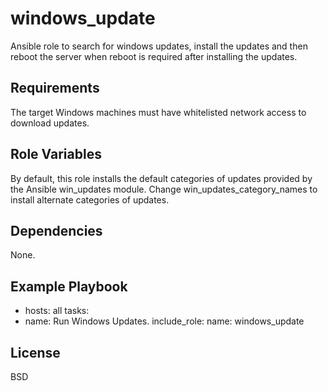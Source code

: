 windows_update
=========

Ansible role to search for windows updates, install the updates and then reboot the server when reboot is required after installing the updates.

Requirements
------------

The target Windows machines must have whitelisted network access to download updates.

Role Variables
--------------

By default, this role installs the default categories of updates provided by the Ansible win_updates module. Change win_updates_category_names to install alternate categories of updates.

Dependencies
------------

None.

Example Playbook
----------------

- hosts: all
 tasks:
 - name: Run Windows Updates.
   include_role:
    name: windows_update

License
-------

BSD

